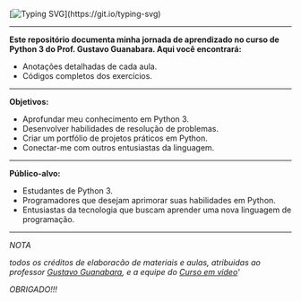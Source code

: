 [![Typing SVG](https://readme-typing-svg.demolab.com?font=Fira+Code&size=30&pause=1000&color=C0AE00&random=false&width=435&lines=CURSO-PYTHON3_)](https://git.io/typing-svg)
 
---

 **Este repositório documenta minha jornada de aprendizado no curso de Python 3 do Prof. Gustavo Guanabara. Aqui você encontrará:**
 
 - Anotações detalhadas de cada aula.
 - Códigos completos dos exercícios.

---
 **Objetivos:**

 - Aprofundar meu conhecimento em Python 3.
 - Desenvolver habilidades de resolução de problemas.
 - Criar um portfólio de projetos práticos em Python.
 - Conectar-me com outros entusiastas da linguagem.
---
 **Público-alvo:**

 - Estudantes de Python 3.
 - Programadores que desejam aprimorar suas habilidades em Python.
 - Entusiastas da tecnologia que buscam aprender uma nova linguagem de programação.

---
*NOTA*

*todos os créditos de elaboracão de materiais e aulas, atribuidas ao professor [Gustavo Guanabara](https://github.com/gustavoguanabara), e a equipe do [Curso em video](https://www.cursoemvideo.com)'*

*OBRIGADO!!!*
